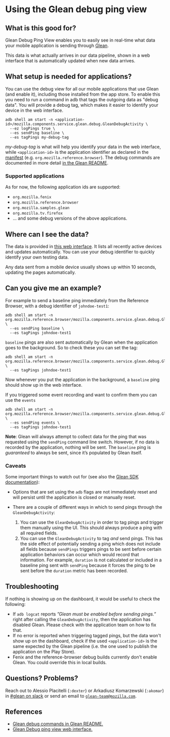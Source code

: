 # Using the Glean debug ping view

<!-- toc -->

## What is this good for?

Glean Debug Ping View enables you to easily see in real-time what data your mobile application is sending through [Glean](glean.md).

This data is what actually arrives in our data pipeline, shown in a web interface that is automatically updated when new data arrives.

## What setup is needed for applications?

You can use the debug view for all our mobile applications that use Glean (and enable it), including those installed from the app store. To enable this you need to run a command in adb that tags the outgoing data as "debug data". You will provide a debug tag, which makes it easier to identify your device in the web interface.

```
adb shell am start -n <application-id>/mozilla.components.service.glean.debug.GleanDebugActivity \
  --ez logPings true \
  --es sendPing baseline \
  --es tagPings my-debug-tag
```

_my-debug-tag_ is what will help you identify your data in the web interface, while `<application-id>`  is the application identifier as declared in the [manifest](https://developer.android.com/studio/build/application-id) (e.g. `org.mozilla.reference.browser`). The debug commands are documented in more detail [in the Glean README](https://github.com/mozilla-mobile/android-components/blob/master/components/service/glean/README.md#debugging-products-using-glean).

### Supported applications

As for now, the following application ids are supported:

* `org.mozilla.fenix`
* `org.mozilla.reference.browser`
* `org.mozilla.samples.glean`
* `org.mozilla.tv.firefox`
* ... and some debug versions of the above applications.

## Where can I see the data?

The data is provided in [this web interface](https://debug-ping-preview.firebaseapp.com/). It lists all recently active devices and updates automatically. You can use your debug identifier to quickly identify your own testing data.

Any data sent from a mobile device usually shows up within 10 seconds, updating the pages automatically.

## Can you give me an example?

For example to send a baseline ping immediately from the Reference Browser, with a debug identifier of `johndoe-test1`:

```
adb shell am start -n org.mozilla.reference.browser/mozilla.components.service.glean.debug.GleanDebugActivity \
  --es sendPing baseline \
  --es tagPings johndoe-test1
```

`baseline` pings are also sent automatically by Glean when the application goes to the background. So to check these you can set the tag:

```
adb shell am start -n org.mozilla.reference.browser/mozilla.components.service.glean.debug.GleanDebugActivity \
  --es tagPings johndoe-test1
```

Now whenever you put the application in the background, a `baseline` ping should show up in the web interface.

If you triggered some event recording and want to confirm them you can use the `events`

```
adb shell am start -n org.mozilla.reference.browser/mozilla.components.service.glean.debug.GleanDebugActivity \
  --es sendPing events \
  --es tagPings johndoe-test1
```

**Note**: Glean will always attempt to collect data for the ping that was requested using the `sendPing` command line switch. However, if no data is recorded by the application, nothing will be sent. The `baseline` ping is _guaranteed_ to always be sent, since it’s populated by Glean itself.

### Caveats

Some important things to watch out for (see also the [Glean SDK documentation](https://github.com/mozilla-mobile/android-components/tree/master/components/service/glean#important-gleandebugactivity-notes)):

- Options that are set using the `adb` flags are not immediately reset and will persist until the application is closed or manually reset.

- There are a couple of different ways in which to send pings through the `GleanDebugActivity`:
    1. You can use the `GleanDebugActivity` in order to tag pings and trigger them manually using the UI.  This should always produce a ping with all required fields.
    2. You can use the `GleanDebugActivity` to tag _and_ send pings.  This has the side effect of potentially sending a ping which does not include all fields because `sendPings` triggers pings to be sent before certain application behaviors can occur which would record that information.  For example, `duration` is not calculated or included in a baseline ping sent with `sendPing` because it forces the ping to be sent before the `duration` metric has been recorded.

## Troubleshooting

If nothing is showing up on the dashboard, it would be useful to check the following:

*   If `adb logcat` reports _”Glean must be enabled before sending pings.”_ right after calling the `GleanDebugActivity`, then the application has disabled Glean. Please check with the application team on how to fix that.
*   If no error is reported when triggering tagged pings, but the data won't show up on the dashboard, check if the used `<application-id>` is the same expected by the Glean pipeline (i.e. the one used to publish the application on the Play Store).
*   Fenix and the reference-browser debug builds currently don't enable Glean. You could override this in local builds.


## Questions? Problems?

Reach out to Alessio Placitelli (`:dexter`) or Arkadiusz Komarzewski (`:akomar`) in [#glean on slack](https://mozilla.slack.com/messages/CEE12R4E8/) or send an email to [`glean-team@mozilla.com`](mailto:glean-team@mozilla.com).

## References

*   [Glean debug commands in Glean README.](https://github.com/mozilla-mobile/android-components/blob/master/components/service/glean/README.md#debugging-products-using-glean)
*   [Glean Debug ping view web interface.](https://debug-ping-preview.firebaseapp.com/)
